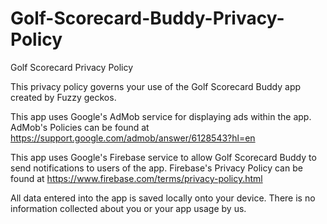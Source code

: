 # Golf-Scorecard-Buddy-Privacy-Policy

Golf Scorecard Privacy Policy

This privacy policy governs your use of the Golf Scorecard Buddy app created by Fuzzy geckos.

This app uses Google's AdMob service for displaying ads within the app. 
AdMob's Policies can be found at https://support.google.com/admob/answer/6128543?hl=en

This app uses Google's Firebase service to allow Golf Scorecard Buddy to send notifications to users of the app. 
Firebase's Privacy Policy can be found at https://www.firebase.com/terms/privacy-policy.html

All data entered into the app is saved locally onto your device. There is no information collected about you or 
your app usage by us.
